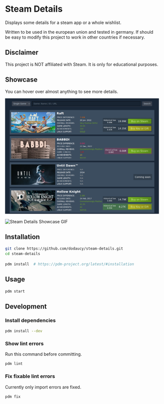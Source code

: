 # Steam Details

Displays some details for a steam app or a whole wishlist.

Written to be used in the european union and tested in germany. If should be easy to modify this project to work in other countries if necessary.

## Disclaimer

This project is NOT affiliated with Steam. It is only for educational purposes.

## Showcase

You can hover over almost anything to see more details.

![Steam Details Showcase Image](./showcase.png)

![Steam Details Showcase GIF](./showcase.gif)

## Installation

```bash
git clone https://github.com/dodaucy/steam-details.git
cd steam-details

pdm install  # https://pdm-project.org/latest/#installation
```

## Usage

```bash
pdm start
```

## Development

### Install dependencies

```bash
pdm install --dev
```

### Show lint errors

Run this command before committing.

```bash
pdm lint
```

### Fix fixable lint errors

Currently only import errors are fixed.

```bash
pdm fix
```
